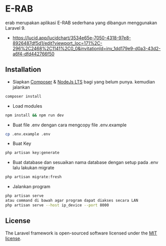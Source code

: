 # E-RAB

erab merupakan aplikasi E-RAB sederhana yang dibangun menggunakan Laravel 9.

-   https://lucid.app/lucidchart/3534e65e-7050-4318-97e8-8926487df5d1/edit?viewport_loc=171%2C-296%2C2468%2C1141%2C0_0&invitationId=inv_1dd179e9-d0a3-43d2-a6f4-dfd442766f50

## Installation

-   Siapkan [Composer](https://getcomposer.org/download/) & [NodeJs LTS](https://nodejs.org/id) bagi yang belum punya. kemudian jalankan

```bash
composer install
```

-   Load modules

```bash
npm install && npm run dev
```

-   Buat file .env dengan cara mengcopy file .env.example

```bash
cp .env.example .env
```

-   Buat Key

```bash
php artisan key:generate
```

-   Buat database dan sesuaikan nama database dengan setup pada .env lalu lakukan migrate

```bash
php artisan migrate:fresh
```

-   Jalankan program

```bash
php artisan serve
atau command di bawah agar program dapat diakses secara LAN
php artisan serve --host ip_device --port 8000
```

## License

The Laravel framework is open-sourced software licensed under the [MIT license](https://opensource.org/licenses/MIT).
